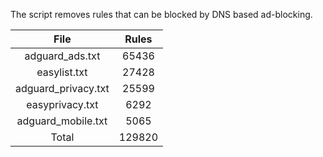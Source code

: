 The script removes rules that can be blocked by DNS based ad-blocking.


| File | Rules |
|:----:|:-----:|
| adguard_ads.txt | 65436 |
| easylist.txt | 27428 |
| adguard_privacy.txt | 25599 |
| easyprivacy.txt | 6292 |
| adguard_mobile.txt | 5065 |
| Total | 129820 |